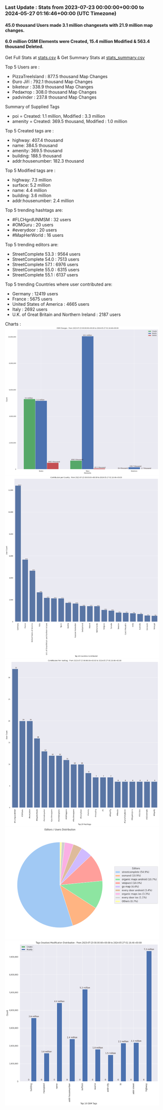 ### Last Update : Stats from 2023-07-23 00:00:00+00:00 to 2024-05-27 01:16:46+00:00 (UTC Timezone)

#### 45.0 thousand Users made 3.1 million changesets with 21.9 million map changes.
#### 6.0 million OSM Elements were Created, 15.4 million Modified & 563.4 thousand Deleted.
Get Full Stats at [stats.csv](/stats/fieldmappers/Weekly/stats.csv)
 & Get Summary Stats at [stats_summary.csv](/stats/fieldmappers/Weekly/stats_summary.csv)

Top 5 Users are : 
- PizzaTreeIsland : 877.5 thousand Map Changes
- Đuro Jiří : 792.1 thousand Map Changes
- biketeur : 338.9 thousand Map Changes
- Реdактор : 308.0 thousand Map Changes
- padvinder : 237.8 thousand Map Changes

Summary of Supplied Tags
- poi = Created: 1.1 million, Modified : 3.3 million
- amenity = Created: 369.5 thousand, Modified : 1.0 million


Top 5 Created tags are :
- highway: 407.4 thousand
- name: 384.5 thousand
- amenity: 369.5 thousand
- building: 188.5 thousand
- addr:housenumber: 182.3 thousand


Top 5 Modified tags are :
- highway: 7.3 million
- surface: 5.2 million
- name: 4.4 million
- building: 3.6 million
- addr:housenumber: 2.4 million


Top 5 trending hashtags are:
- #FLCHgrdUNMSM : 32 users
- #OMGuru : 20 users
- #everydoor : 20 users
- #MapHerWorld : 16 users


Top 5 trending editors are:
- StreetComplete 53.3 : 9564 users
- StreetComplete 54.0 : 7513 users
- StreetComplete 57.1 : 6976 users
- StreetComplete 55.0 : 6315 users
- StreetComplete 55.1 : 6137 users


Top 5 trending Countries where user contributed are:
- Germany : 12419 users
- France : 5675 users
- United States of America : 4665 users
- Italy : 2692 users
- U.K. of Great Britain and Northern Ireland : 2187 users


 Charts : 
![Alt text](./stats_osm_changes.png) 
![Alt text](./stats_users_per_country.png) 
![Alt text](./stats_users_per_hashtag.png) 
![Alt text](./stats_editors_pie_chart.png) 
![Alt text](./stats_tags.png) 
